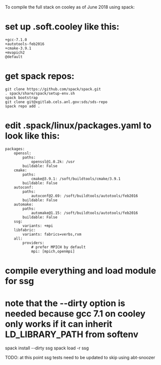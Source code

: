 To compile the full stack on cooley as of June 2018 using spack:

# set up .soft.cooley like this:
```
+gcc-7.1.0
+autotools-feb2016
+cmake-3.9.1
+mvapich2
@default
```

# get spack repos:
```
git clone https://github.com/spack/spack.git
. spack/share/spack/setup-env.sh
spack bootstrap
git clone git@xgitlab.cels.anl.gov:sds/sds-repo
spack repo add .
```

# edit .spack/linux/packages.yaml to look like this:
```
packages:
    openssl:
        paths:
            openssl@1.0.2k: /usr
        buildable: False
    cmake:
        paths:
            cmake@3.9.1: /soft/buildtools/cmake/3.9.1
        buildable: False
    autoconf:
        paths:
            autoconf@2.69: /soft/buildtools/autotools/feb2016
        buildable: False
    automake:
        paths:
            automake@1.15: /soft/buildtools/autotools/feb2016
        buildable: False
    ssg:
        variants: +mpi
    libfabric:
        variants: fabrics=verbs,rxm
    all:
        providers:
            # prefer MPICH by default
            mpi: [mpich,openmpi]

```

# compile everything and load module for ssg
# note that the --dirty option is needed because gcc 7.1 on cooley only works if it can inherit LD_LIBRARY_PATH from softenv
spack install --dirty ssg
spack load -r ssg

TODO: at this point ssg tests need to be updated to skip using abt-snoozer

